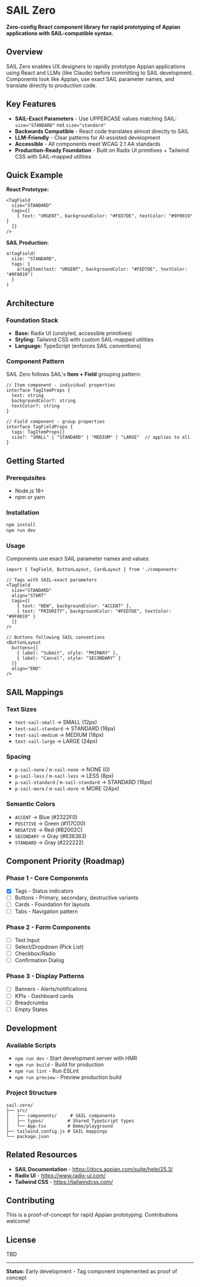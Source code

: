 # SAIL Zero

**Zero-config React component library for rapid prototyping of Appian applications with SAIL-compatible syntax.**

## Overview

SAIL Zero enables UX designers to rapidly prototype Appian applications using React and LLMs (like Claude) before committing to SAIL development. Components look like Appian, use exact SAIL parameter names, and translate directly to production code.

## Key Features

- **SAIL-Exact Parameters** - Use UPPERCASE values matching SAIL: `size="STANDARD"` not `size="standard"`
- **Backwards Compatible** - React code translates almost directly to SAIL
- **LLM-Friendly** - Clear patterns for AI-assisted development
- **Accessible** - All components meet WCAG 2.1 AA standards
- **Production-Ready Foundation** - Built on Radix UI primitives + Tailwind CSS with SAIL-mapped utilities

## Quick Example

**React Prototype:**
```tsx
<TagField
  size="STANDARD"
  tags={[
    { text: "URGENT", backgroundColor: "#FED7DE", textColor: "#9F0019" }
  ]}
/>
```

**SAIL Production:**
```sail
a!tagField(
  size: "STANDARD",
  tags: {
    a!tagItem(text: "URGENT", backgroundColor: "#FED7DE", textColor: "#9F0019")
  }
)
```

## Architecture

### Foundation Stack
- **Base:** Radix UI (unstyled, accessible primitives)
- **Styling:** Tailwind CSS with custom SAIL-mapped utilities
- **Language:** TypeScript (enforces SAIL conventions)

### Component Pattern
SAIL Zero follows SAIL's **Item + Field** grouping pattern:

```tsx
// Item component - individual properties
interface TagItemProps {
  text: string
  backgroundColor?: string
  textColor?: string
}

// Field component - group properties
interface TagFieldProps {
  tags: TagItemProps[]
  size?: "SMALL" | "STANDARD" | "MEDIUM" | "LARGE"  // applies to all
}
```

## Getting Started

### Prerequisites
- Node.js 18+
- npm or yarn

### Installation

```bash
npm install
npm run dev
```

### Usage

Components use exact SAIL parameter names and values:

```tsx
import { TagField, ButtonLayout, CardLayout } from './components'

// Tags with SAIL-exact parameters
<TagField
  size="STANDARD"
  align="START"
  tags={[
    { text: "NEW", backgroundColor: "ACCENT" },
    { text: "PRIORITY", backgroundColor: "#FED7DE", textColor: "#9F0019" }
  ]}
/>

// Buttons following SAIL conventions
<ButtonLayout
  buttons={[
    { label: "Submit", style: "PRIMARY" },
    { label: "Cancel", style: "SECONDARY" }
  ]}
  align="END"
/>
```

## SAIL Mappings

### Text Sizes
- `text-sail-small` → SMALL (12px)
- `text-sail-standard` → STANDARD (16px)
- `text-sail-medium` → MEDIUM (18px)
- `text-sail-large` → LARGE (24px)

### Spacing
- `p-sail-none` / `m-sail-none` → NONE (0)
- `p-sail-less` / `m-sail-less` → LESS (8px)
- `p-sail-standard` / `m-sail-standard` → STANDARD (16px)
- `p-sail-more` / `m-sail-more` → MORE (24px)

### Semantic Colors
- `ACCENT` → Blue (#2322F0)
- `POSITIVE` → Green (#117C00)
- `NEGATIVE` → Red (#B2002C)
- `SECONDARY` → Gray (#636363)
- `STANDARD` → Gray (#222222)

## Component Priority (Roadmap)

### Phase 1 - Core Components
- [x] Tags - Status indicators
- [ ] Buttons - Primary, secondary, destructive variants
- [ ] Cards - Foundation for layouts
- [ ] Tabs - Navigation pattern

### Phase 2 - Form Components
- [ ] Text Input
- [ ] Select/Dropdown (Pick List)
- [ ] Checkbox/Radio
- [ ] Confirmation Dialog

### Phase 3 - Display Patterns
- [ ] Banners - Alerts/notifications
- [ ] KPIs - Dashboard cards
- [ ] Breadcrumbs
- [ ] Empty States

## Development

### Available Scripts

- `npm run dev` - Start development server with HMR
- `npm run build` - Build for production
- `npm run lint` - Run ESLint
- `npm run preview` - Preview production build

### Project Structure

```
sail-zero/
├── src/
│   ├── components/     # SAIL components
│   ├── types/         # Shared TypeScript types
│   └── App.tsx        # Demo/playground
├── tailwind.config.js # SAIL mappings
└── package.json
```

## Related Resources

- **SAIL Documentation** - https://docs.appian.com/suite/help/25.3/
- **Radix UI** - https://www.radix-ui.com/
- **Tailwind CSS** - https://tailwindcss.com/

## Contributing

This is a proof-of-concept for rapid Appian prototyping. Contributions welcome!

## License

TBD

---

**Status:** Early development - Tag component implemented as proof of concept
